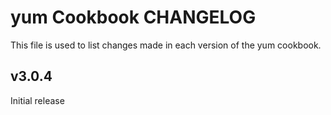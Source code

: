 yum Cookbook CHANGELOG
======================
This file is used to list changes made in each version of the yum cookbook.


v3.0.4 
-------
Initial release

